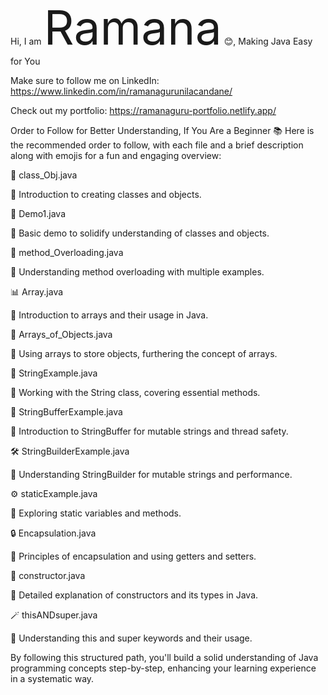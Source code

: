 
Hi, I am <span style="font-size:75px;">Ramana</span> 😊, Making Java Easy for You

Make sure to follow me on LinkedIn:   https://www.linkedin.com/in/ramanagurunilacandane/

Check out my portfolio:  https://ramanaguru-portfolio.netlify.app/
 
Order to Follow for Better Understanding, If You Are a Beginner 📚
Here is the recommended order to follow, with each file and a brief description along with emojis for a fun and engaging overview:

📝 class_Obj.java

📌 Introduction to creating classes and objects.

🧩 Demo1.java

📌 Basic demo to solidify understanding of classes and objects.

🔄 method_Overloading.java

📌 Understanding method overloading with multiple examples.

📊 Array.java

📌 Introduction to arrays and their usage in Java.

🧺 Arrays_of_Objects.java

📌 Using arrays to store objects, furthering the concept of arrays.

🧵 StringExample.java

📌 Working with the String class, covering essential methods.

🧶 StringBufferExample.java

📌 Introduction to StringBuffer for mutable strings and thread safety.

🛠️ StringBuilderExample.java

📌 Understanding StringBuilder for mutable strings and performance.

⚙️ staticExample.java

📌 Exploring static variables and methods.

🔒 Encapsulation.java

📌 Principles of encapsulation and using getters and setters.

🚧 constructor.java

📌 Detailed explanation of constructors and its types in Java.

🪄 thisANDsuper.java

📌 Understanding this and super keywords and their usage.










By following this structured path, you'll build a solid understanding of Java programming concepts step-by-step, enhancing your learning experience in a systematic way.
